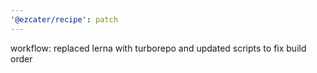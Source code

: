 ```yaml
---
'@ezcater/recipe': patch
---
```


workflow: replaced lerna with turborepo and updated scripts to fix build order

